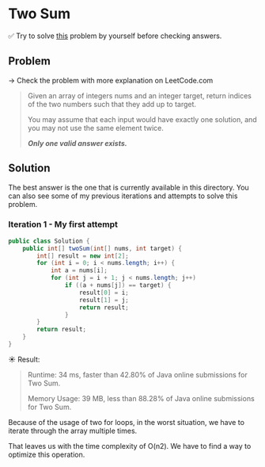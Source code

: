 # Two Sum

✅ Try to solve [this](https://leetcode.com/problems/two-sum/) problem by yourself before checking answers.

## Problem

-> Check the problem with more explanation on LeetCode.com

> Given an array of integers nums and an integer target, return indices of the two numbers such that they add up to target.
>
> You may assume that each input would have exactly one solution, and you may not use the same element twice.
>
> _**Only one valid answer exists.**_

## Solution

The best answer is the one that is currently available in this directory. You can also see some of my previous iterations and attempts to solve this problem.

### Iteration 1 - My first attempt

```java
public class Solution {
    public int[] twoSum(int[] nums, int target) {
        int[] result = new int[2];
        for (int i = 0; i < nums.length; i++) {
            int a = nums[i];
            for (int j = i + 1; j < nums.length; j++)
                if ((a + nums[j]) == target) {
                    result[0] = i;
                    result[1] = j;
                    return result;
                }
        }
        return result;
    }
}
```

☀️ Result:

> Runtime: 34 ms, faster than 42.80% of Java online submissions for Two Sum.
>
> Memory Usage: 39 MB, less than 88.28% of Java online submissions for Two Sum.

Because of the usage of two for loops, in the worst situation, we have to iterate through the array multiple times.

That leaves us with the time complexity of O(n2). We have to find a way to optimize this operation.
